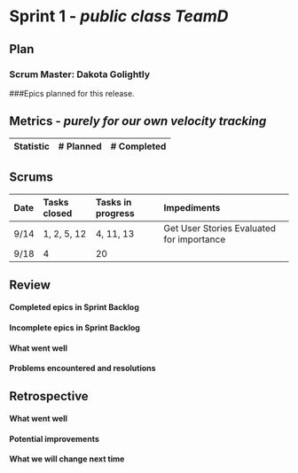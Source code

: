 # Sprint 1 - *public class TeamD*

## Plan
### Scrum Master: Dakota Golightly

###Epics planned for this release.




## Metrics - *purely for our own velocity tracking*

| Statistic | # Planned | # Completed |
| --- | ---: | ---: |



## Scrums

| Date | Tasks closed  | Tasks in progress | Impediments |
| :--- | :--- | :--- | :--- |
| 9/14 | 1, 2, 5, 12 | 4, 11, 13 | Get User Stories Evaluated for importance |
| 9/18 | 4 | 20 | |


## Review

#### Completed epics in Sprint Backlog 

#### Incomplete epics in Sprint Backlog 

#### What went well

#### Problems encountered and resolutions



## Retrospective

#### What went well

#### Potential improvements

#### What we will change next time

